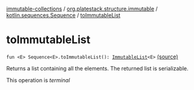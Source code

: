 [immutable-collections](../../index.md) / [org.platestack.structure.immutable](../index.md) / [kotlin.sequences.Sequence](index.md) / [toImmutableList](.)

# toImmutableList

`fun <E> Sequence<E>.toImmutableList(): `[`ImmutableList`](../-immutable-list.md)`<E>` [(source)](https://github.com/PlateStack/immutable-collections/blob/v0.1.0-alpha/src/main/kotlin/org/platestack/structure/immutable/ImmutableCollections.kt#L146)

Returns a list containing all the elements. The returned list is serializable.

This operation is *terminal*

